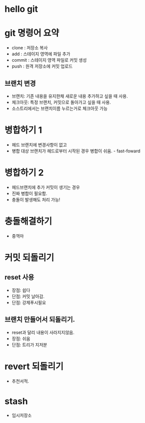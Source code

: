 # hello git

# git 명령어 요약

- clone : 저장소 복사
- add : 스테이지 영역에 파일 추가
- commit : 스테이지 영역 파일로 커밋 생성
- push : 원격 저장소에 커밋 업로드

## 브랜치 변경

- 브랜치: 기존 내용을 유지한채 새로운 내용 추가하고 싶을 때 사용.
- 체크아웃: 특정 브랜치, 커밋으로 돌아가고 싶을 때 사용.
- 소스트리에서는 브랜치이름 누르는거로 체크아웃 가능

# 병합하기 1 

- 헤드 브랜치에 변경사항이 없고
- 병합 대상 브랜치가 헤드로부터 시작된 경우 병합이 쉬움. - fast-foward


# 병합하기 2

- 헤드브랜치에 추가 커밋이 생기는 경우
- 진짜 병합이 필요함. 
- 충돌이 발생해도 처리 가능!


# 충돌해결하기

- 중꺽마

# 커밋 되돌리기

## reset 사용

- 장점: 쉽다
- 단점: 커밋 날아감. 
- 단점: 강제푸시필요

## 브랜치 만들어서 되돌리기.

- reset과 달리 내용이 사라지지않음.
- 장점: 쉬움
- 단점: 트리가 지저분

# revert 되돌리기

- 추천서적.

# stash 

- 임시저장소
